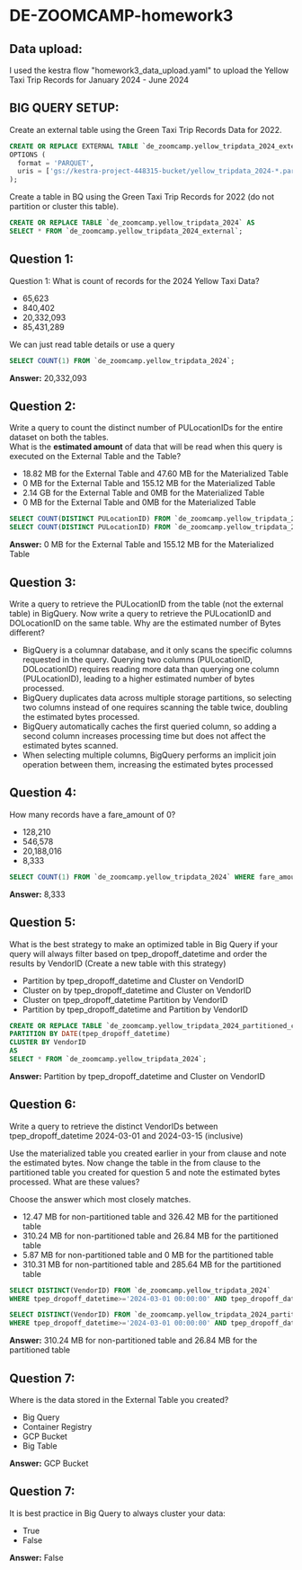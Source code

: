# DE-ZOOMCAMP-homework3

## Data upload:
I used the kestra flow "homework3_data_upload.yaml" to upload the Yellow Taxi Trip Records for January 2024 - June 2024

## BIG QUERY SETUP:  
Create an external table using the Green Taxi Trip Records Data for 2022.
```sql
CREATE OR REPLACE EXTERNAL TABLE `de_zoomcamp.yellow_tripdata_2024_external`
OPTIONS (
  format = 'PARQUET',
  uris = ['gs://kestra-project-448315-bucket/yellow_tripdata_2024-*.parquet']
);
```
Create a table in BQ using the Green Taxi Trip Records for 2022 (do not partition or cluster this table).
```sql
CREATE OR REPLACE TABLE `de_zoomcamp.yellow_tripdata_2024` AS
SELECT * FROM `de_zoomcamp.yellow_tripdata_2024_external`;
```

## Question 1:
Question 1: What is count of records for the 2024 Yellow Taxi Data?
- 65,623
- 840,402
- 20,332,093
- 85,431,289

We can just read table details or use a query
```sql
SELECT COUNT(1) FROM `de_zoomcamp.yellow_tripdata_2024`;
```
**Answer:** 20,332,093

## Question 2:
Write a query to count the distinct number of PULocationIDs for the entire dataset on both the tables.</br> 
What is the **estimated amount** of data that will be read when this query is executed on the External Table and the Table?

- 18.82 MB for the External Table and 47.60 MB for the Materialized Table
- 0 MB for the External Table and 155.12 MB for the Materialized Table
- 2.14 GB for the External Table and 0MB for the Materialized Table
- 0 MB for the External Table and 0MB for the Materialized Table
```sql
SELECT COUNT(DISTINCT PULocationID) FROM `de_zoomcamp.yellow_tripdata_2024_external`;
SELECT COUNT(DISTINCT PULocationID) FROM `de_zoomcamp.yellow_tripdata_2024`;
```
**Answer:** 0 MB for the External Table and 155.12 MB for the Materialized Table

## Question 3:
Write a query to retrieve the PULocationID from the table (not the external table) in BigQuery. Now write a query to retrieve the PULocationID and DOLocationID on the same table. Why are the estimated number of Bytes different?
- BigQuery is a columnar database, and it only scans the specific columns requested in the query. Querying two columns (PULocationID, DOLocationID) requires 
reading more data than querying one column (PULocationID), leading to a higher estimated number of bytes processed.
- BigQuery duplicates data across multiple storage partitions, so selecting two columns instead of one requires scanning the table twice, 
doubling the estimated bytes processed.
- BigQuery automatically caches the first queried column, so adding a second column increases processing time but does not affect the estimated bytes scanned.
- When selecting multiple columns, BigQuery performs an implicit join operation between them, increasing the estimated bytes processed

## Question 4:
How many records have a fare_amount of 0?
- 128,210
- 546,578
- 20,188,016
- 8,333  
```sql
SELECT COUNT(1) FROM `de_zoomcamp.yellow_tripdata_2024` WHERE fare_amount=0;
```
**Answer:** 8,333

## Question 5:
What is the best strategy to make an optimized table in Big Query if your query will always filter based on tpep_dropoff_datetime and order the results by VendorID (Create a new table with this strategy)
- Partition by tpep_dropoff_datetime and Cluster on VendorID
- Cluster on by tpep_dropoff_datetime and Cluster on VendorID
- Cluster on tpep_dropoff_datetime Partition by VendorID
- Partition by tpep_dropoff_datetime and Partition by VendorID
```sql
CREATE OR REPLACE TABLE `de_zoomcamp.yellow_tripdata_2024_partitioned_clustered`
PARTITION BY DATE(tpep_dropoff_datetime)
CLUSTER BY VendorID
AS
SELECT * FROM `de_zoomcamp.yellow_tripdata_2024`;
```
**Answer:** Partition by tpep_dropoff_datetime and Cluster on VendorID

## Question 6:
Write a query to retrieve the distinct VendorIDs between tpep_dropoff_datetime
2024-03-01 and 2024-03-15 (inclusive)</br>

Use the materialized table you created earlier in your from clause and note the estimated bytes. Now change the table in the from clause to the partitioned table you created for question 5 and note the estimated bytes processed. What are these values? </br>

Choose the answer which most closely matches.</br> 

- 12.47 MB for non-partitioned table and 326.42 MB for the partitioned table
- 310.24 MB for non-partitioned table and 26.84 MB for the partitioned table
- 5.87 MB for non-partitioned table and 0 MB for the partitioned table
- 310.31 MB for non-partitioned table and 285.64 MB for the partitioned table
```sql
SELECT DISTINCT(VendorID) FROM `de_zoomcamp.yellow_tripdata_2024`
WHERE tpep_dropoff_datetime>='2024-03-01 00:00:00' AND tpep_dropoff_datetime<='2024-03-15 00:00:00';

SELECT DISTINCT(VendorID) FROM `de_zoomcamp.yellow_tripdata_2024_partitioned_clustered`
WHERE tpep_dropoff_datetime>='2024-03-01 00:00:00' AND tpep_dropoff_datetime<='2024-03-15 00:00:00';
```
**Answer:** 310.24 MB for non-partitioned table and 26.84 MB for the partitioned table

## Question 7: 
Where is the data stored in the External Table you created?

- Big Query
- Container Registry
- GCP Bucket
- Big Table

**Answer:** GCP Bucket

## Question 7:
It is best practice in Big Query to always cluster your data:
- True
- False  

**Answer:** False
